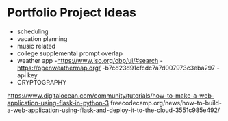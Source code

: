 
# Portfolio Project Ideas

- scheduling
- vacation planning
- music related
- college supplemental prompt overlap
- weather app 
    -https://www.iso.org/obp/ui/#search
    -https://openweathermap.org/
    -b7cd23d91cfcdc7a7d007973c3eba297 - api key
- CRYPTOGRAPHY

https://www.digitalocean.com/community/tutorials/how-to-make-a-web-application-using-flask-in-python-3
freecodecamp.org/news/how-to-build-a-web-application-using-flask-and-deploy-it-to-the-cloud-3551c985e492/
